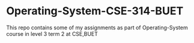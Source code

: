 # Operating-System-CSE-314-BUET
This repo contains some of my assignments as part of Operating-System course in level 3 term 2 at CSE,BUET
